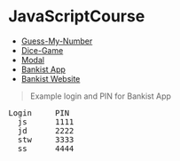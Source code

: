 # JavaScriptCourse

* [Guess-My-Number](https://wlazlok.github.io/JavaScriptCourse/Guess-My-Number/)
* [Dice-Game](https://wlazlok.github.io/JavaScriptCourse/Dice-Game/)
* [Modal](https://wlazlok.github.io/JavaScriptCourse/Modal/)
* [Bankist App](https://wlazlok.github.io/JavaScriptCourse/BankistApp/)
* [Bankist Website](https://wlazlok.github.io/JavaScriptCourse/BankistWebsite/)
> Example login and PIN for Bankist App
<pre>
Login     PIN
  js      1111
  jd      2222
  stw     3333  
  ss      4444
</pre>
